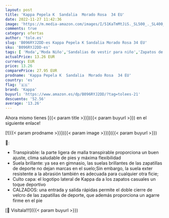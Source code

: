 ```yaml
---
layout: post
title: 'Kappa Pepela K  Sandalia  Morado Rosa  34 EU'
date: 2022-11-27 11:42:36
image: 'https://m.media-amazon.com/images/I/51KaTmMtJiS._SL500_._SL400_.jpg'
comments: true
category: ofertas
author: 'tole.es'
slug: 'B096RYJ2DD-es Kappa Pepela K Sandalia Morado Rosa 34 EU'
sku: 'B096RYJ2DD-es'
tags: [ 'Moda','Moda Niño','Sandalias de vestir para niño','Zapatos de niño','kappa','sandalia','🇪🇸', ]
actualPrice: 13.26 EUR
currency: EUR
price: 13.26
comparePrice: 27.95 EUR
prodname: 'Kappa Pepela K  Sandalia  Morado Rosa  34 EU'
country: 'es'
flag: '🇪🇸'
brand: 'Kappa'
buyurl: 'https://www.amazon.es/dp/B096RYJ2DD/?tag=tolees-21'
descuento: '52.56'
average: '13.26'
---
```


Ahora mismo tienes [{{< param title >}}]({{< param buyurl >}}) en el siguiente enlace!

[![{{< param prodname >}}]({{< param image >}})]({{< param buyurl >}})

🔎:

- Transpirable: la parte ligera de malla transpirable proporciona un buen ajuste, clima saludable de pies y máxima flexibilidad
- Suela brillante: ya sea en gimnasio, las suelas brillantes de las zapatillas de deporte no dejan marcas en el suelo;Sin embargo, la suela exter resistente a la abrasión también es adecuada para cualquier otra ficie;
- Culto capa: el logotipo lateral de Kappa da a los zapatos casuales un toque deportivo
- CALZADOS: una entrada y salida rápidas permite el doble cierre de velcro de las zapatillas de deporte, que además proporciona un agarre firme en el pie

[🛒 Visítala!!!]({{< param buyurl >}})
